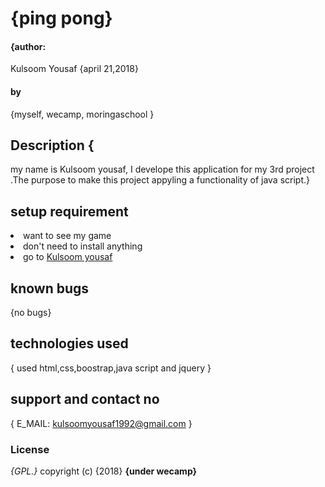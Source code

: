 # {ping pong}
#### {author:
Kulsoom Yousaf 
  {april 21,2018}
#### by
{myself,
wecamp,
moringaschool
}
## Description {
  my name is Kulsoom yousaf, I develope this application for my 3rd project .The purpose to make this project appyling a functionality of java script.}
  ## setup requirement
<li>want to see my game
<li>don't need to install anything
<li>go to
 <a href="https://github.com/kulsoomyousaf/itsme/blob/master/gul.html">Kulsoom yousaf</a>


 ## known bugs
 {no bugs}
 ## technologies used
 {
   used html,css,boostrap,java script and jquery
 }
 ## support and contact no
 {
   E_MAIL: kulsoomyousaf1992@gmail.com
 }
 ### License
 *{GPL.}*
 copyright (c) {2018} **{under wecamp}**
